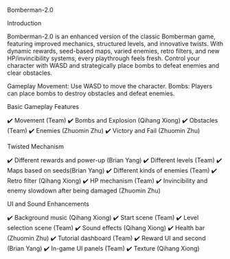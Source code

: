 Bomberman-2.0

Introduction

Bomberman-2.0 is an enhanced version of the classic Bomberman game, featuring improved mechanics, structured levels, and innovative twists. With dynamic rewards, seed-based maps, varied enemies, retro filters, and new HP/invincibility systems, every playthrough feels fresh. Control your character with WASD and strategically place bombs to defeat enemies and clear obstacles.

Gameplay
Movement: Use WASD to move the character.
Bombs: Players can place bombs to destroy obstacles and defeat enemies.

Basic Gameplay Features 

:heavy_check_mark: Movement (Team)
:heavy_check_mark: Bombs and Explosion (Qihang Xiong)
:heavy_check_mark: Obstacles (Team)
:heavy_check_mark: Enemies (Zhuomin Zhu)
:heavy_check_mark: Victory and Fail (Zhuomin Zhu)

Twisted Mechanism

:heavy_check_mark: Different rewards and power-up (Brian Yang)
:heavy_check_mark: Different levels (Team)
:heavy_check_mark: Maps based on seeds(Brian Yang)
:heavy_check_mark: Different kinds of enemies (Team)
:heavy_check_mark: Retro filter (Qihang Xiong)
:heavy_check_mark: HP mechanism (Team)
:heavy_check_mark: Invincibility  and enemy slowdown after being damaged (Zhuomin Zhu)

UI and Sound Enhancements 

:heavy_check_mark: Background music (Qihang Xiong)
:heavy_check_mark: Start scene (Team)
:heavy_check_mark: Level selection scene (Team)
:heavy_check_mark: Sound effects (Qihang Xiong)
:heavy_check_mark: Health bar (Zhuomin Zhu)
:heavy_check_mark: Tutorial dashboard (Team)
:heavy_check_mark: Reward UI and second (Brian Yang)
:heavy_check_mark: In-game UI panels (Team)
:heavy_check_mark: Texture (Qihang Xiong)





